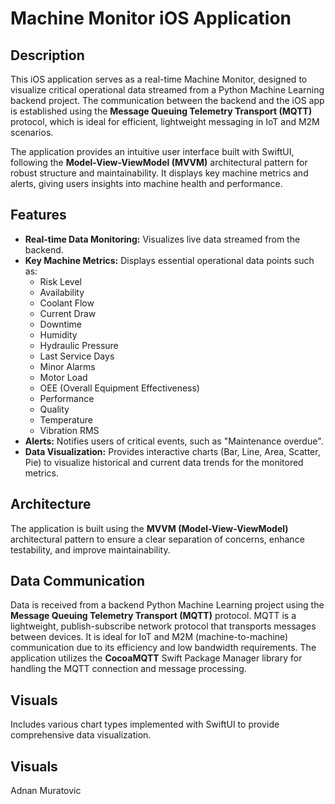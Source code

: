 # Machine Monitor iOS Application

## Description

This iOS application serves as a real-time Machine Monitor, designed to visualize critical operational data streamed from a Python Machine Learning backend project. The communication between the backend and the iOS app is established using the **Message Queuing Telemetry Transport (MQTT)** protocol, which is ideal for efficient, lightweight messaging in IoT and M2M scenarios.

The application provides an intuitive user interface built with SwiftUI, following the **Model-View-ViewModel (MVVM)** architectural pattern for robust structure and maintainability. It displays key machine metrics and alerts, giving users insights into machine health and performance.

## Features

*   **Real-time Data Monitoring:** Visualizes live data streamed from the backend.
*   **Key Machine Metrics:** Displays essential operational data points such as:
    *   Risk Level
    *   Availability
    *   Coolant Flow
    *   Current Draw
    *   Downtime
    *   Humidity
    *   Hydraulic Pressure
    *   Last Service Days
    *   Minor Alarms
    *   Motor Load
    *   OEE (Overall Equipment Effectiveness)
    *   Performance
    *   Quality
    *   Temperature
    *   Vibration RMS
*   **Alerts:** Notifies users of critical events, such as "Maintenance overdue".
*   **Data Visualization:** Provides interactive charts (Bar, Line, Area, Scatter, Pie) to visualize historical and current data trends for the monitored metrics.

## Architecture

The application is built using the **MVVM (Model-View-ViewModel)** architectural pattern to ensure a clear separation of concerns, enhance testability, and improve maintainability.

## Data Communication

Data is received from a backend Python Machine Learning project using the **Message Queuing Telemetry Transport (MQTT)** protocol. MQTT is a lightweight, publish-subscribe network protocol that transports messages between devices. It is ideal for IoT and M2M (machine-to-machine) communication due to its efficiency and low bandwidth requirements. The application utilizes the **CocoaMQTT** Swift Package Manager library for handling the MQTT connection and message processing.

## Visuals

Includes various chart types implemented with SwiftUI to provide comprehensive data visualization.

## Visuals

Adnan Muratovic



